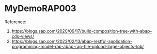 # MyDemoRAP003

Reference:
1. https://blogs.sap.com/2020/09/17/build-composition-tree-with-abap-cds-views/
2. https://blogs.sap.com/2023/02/13/abap-restful-application-programming-model-rap-abap-rap-file-upload-large-objects-lob/

